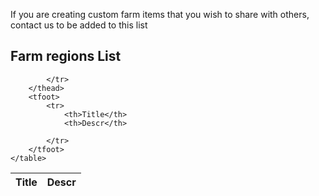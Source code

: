 If you are creating custom farm items that you wish to share with others, contact us to be added to this list

## Farm regions List

<table id="example" class="display" style="width:100%">
        <thead>
            <tr>
                <th>Title</th>
                <th>Descr</th>
           
            </tr>
        </thead>
        <tfoot>
            <tr>
                <th>Title</th>
                <th>Descr</th>
               
            </tr>
        </tfoot>
    </table>


<script>
 $(document).ready(function() {
    $('#farmtable').DataTable( {
        "ajax": {
            "url": "farms.json",
            "dataSrc": ""
        },
        "columns": [
            { "data": "title" },
            { "data": "descr" }
        ]
    } );
} );
  </script>
